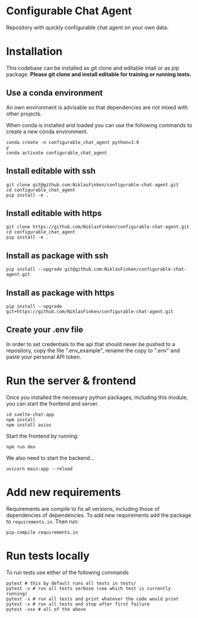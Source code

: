 # Configurable Chat Agent

Repository with quickly configurable chat agent on your own data.


# Installation

This codebase can be installed as git clone and editable intall or as pip package.
**Please git clone and install editable for training or running tests.**

## Use a conda environment

An own environment is advisable so that dependencies are not mixed with other projects.

When conda is installed and loaded you can use the following commands to create a new conda environment.

```console
conda create -n configurable_chat_agent python=3.9
y
conda activate configurable_chat_agent
```

## Install editable with ssh

```console
git clone git@github.com:NiklasFinken/configurable-chat-agent.git
cd configurable_chat_agent
pip install -e .
```

## Install editable with https

```console
git clone https://github.com/NiklasFinken/configurable-chat-agent.git
cd configurable_chat_agent
pip install -e .
```

## Install as package with ssh

```console
pip install --upgrade git@github.com:NiklasFinken/configurable-chat-agent.git
```

## Install as package with https

```console
pip install --upgrade git+https://github.com/NiklasFinken/configurable-chat-agent.git
```

## Create your .env file

In order to set credentials to the api that should never be pushed to a repository, copy the file ".env_example", rename the copy to ".env" and paste your personal API token.


# Run the server & frontend

Once you installed the necessary python packages, including this module, you can start the frontend and server.

```console
cd svelte-chat-app
npm install
npm install axios
```

Start the frontend by running:

```console
npm run dev
```

We also need to start the backend...

```console
uvicorn main:app --reload
```


# Add new requirements

Requirements are compile to fix all versions, including those of dependencies of dependencies. To add new requirements add the package to `requirements.in`. Then run:

```
pip-compile requirements.in
```

# Run tests locally

To run tests use either of the following commands

```console
pytest # this by default runs all tests in tests/
pytest -v # run all tests verbose (see which test is currently running)
pytest -s # run all tests and print whatever the code would print
pytest -x # run all tests and stop after first failure
pytest -vsx # all of the above
```

